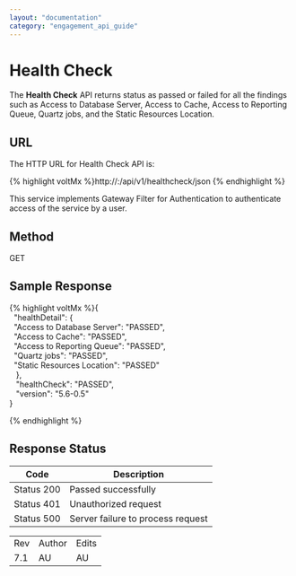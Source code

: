 ```yaml
---
layout: "documentation"
category: "engagement_api_guide"
---
```

                            


Health Check
============

The **Health Check** API returns status as passed or failed for all the findings such as Access to Database Server, Access to Cache, Access to Reporting Queue, Quartz jobs, and the Static Resources Location.

URL
---

The HTTP URL for Health Check API is:

{% highlight voltMx %}http://<host>:<port>/api/v1/healthcheck/json
{% endhighlight %}

This service implements Gateway Filter for Authentication to authenticate access of the service by a user.

Method
------

GET

Sample Response
---------------

{% highlight voltMx %}{  
  "healthDetail": {  
  "Access to Database Server": "PASSED",  
  "Access to Cache": "PASSED",  
  "Access to Reporting Queue": "PASSED",  
  "Quartz jobs": "PASSED",  
  "Static Resources Location": "PASSED"  
   },  
   "healthCheck": "PASSED",  
   "version": "5.6-0.5"  
}  

{% endhighlight %}

Response Status
---------------

  
| Code | Description |
| --- | --- |
| Status 200 | Passed successfully |
| Status 401 | Unauthorized request |
| Status 500 | Server failure to process request |

<table class="TableStyle-RevisionTable" cellspacing="0" style="margin-left: 0;margin-right: auto;mc-table-style: url('../Resources/TableStyles/RevisionTable.css');" data-mc-conditions="Default.HTML"><colgroup><col class="TableStyle-RevisionTable-Column-Column1"> <col class="TableStyle-RevisionTable-Column-Column1"> <col class="TableStyle-RevisionTable-Column-Column1"></colgroup><tbody><tr class="TableStyle-RevisionTable-Body-Body1"><td class="TableStyle-RevisionTable-BodyE-Column1-Body1">Rev</td><td class="TableStyle-RevisionTable-BodyE-Column1-Body1">Author</td><td class="TableStyle-RevisionTable-BodyD-Column1-Body1">Edits</td></tr><tr class="TableStyle-RevisionTable-Body-Body1"><td class="TableStyle-RevisionTable-BodyB-Column1-Body1">7.1</td><td class="TableStyle-RevisionTable-BodyB-Column1-Body1">AU</td><td class="TableStyle-RevisionTable-BodyA-Column1-Body1">AU</td></tr></tbody></table>
